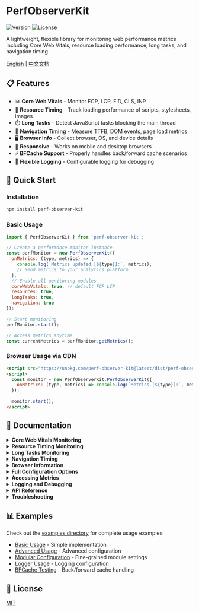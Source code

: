 # PerfObserverKit

![Version](https://img.shields.io/npm/v/perf-observer-kit)
![License](https://img.shields.io/npm/l/perf-observer-kit)

A lightweight, flexible library for monitoring web performance metrics including Core Web Vitals, resource loading performance, long tasks, and navigation timing.

[English](https://github.com/SailingCoder/perf-observer-kit/blob/main/README.md) | [中文文档](https://github.com/SailingCoder/perf-observer-kit/blob/main/README_CN.md)

## 📋 Features

- 📊 **Core Web Vitals** - Monitor FCP, LCP, FID, CLS, INP
- 🔄 **Resource Timing** - Track loading performance of scripts, stylesheets, images
- ⏱️ **Long Tasks** - Detect JavaScript tasks blocking the main thread
- 🧭 **Navigation Timing** - Measure TTFB, DOM events, page load metrics
- 🖥️ **Browser Info** - Collect browser, OS, and device details
- 📱 **Responsive** - Works on mobile and desktop browsers
- ⚡ **BFCache Support** - Properly handles back/forward cache scenarios
- 📝 **Flexible Logging** - Configurable logging for debugging

## 🚀 Quick Start

### Installation

```bash
npm install perf-observer-kit
```

### Basic Usage

```javascript
import { PerfObserverKit } from 'perf-observer-kit';

// Create a performance monitor instance
const perfMonitor = new PerfObserverKit({
  onMetrics: (type, metrics) => {
    console.log(`Metrics updated [${type}]:`, metrics);
    // Send metrics to your analytics platform
  },
  // Enable all monitoring modules
  coreWebVitals: true, // default FCP LCP
  resources: true,
  longTasks: true,
  navigation: true
});

// Start monitoring
perfMonitor.start();

// Access metrics anytime
const currentMetrics = perfMonitor.getMetrics();
```

### Browser Usage via CDN

```html
<script src="https://unpkg.com/perf-observer-kit@latest/dist/perf-observer-kit.browser.js"></script>
<script>
  const monitor = new PerfObserverKit.PerfObserverKit({
    onMetrics: (type, metrics) => console.log(`Metrics [${type}]:`, metrics)
  });
  
  monitor.start();
</script>
```

## 📖 Documentation

<details>
<summary><b>Core Web Vitals Monitoring</b></summary>

```javascript
const perfMonitor = new PerfObserverKit({
  coreWebVitals: {
    enabled: true,       // Enable Core Web Vitals monitoring
    fcp: true,           // First Contentful Paint
    lcp: true,           // Largest Contentful Paint
    fid: true,           // First Input Delay
    cls: true,           // Cumulative Layout Shift
    inp: true            // Interaction to Next Paint
  }
});
```

**Thresholds:**
- FCP: Good ≤ 1.8s, Poor > 3.0s
- LCP: Good ≤ 2.5s, Poor > 4.0s
- FID: Good ≤ 100ms, Poor > 300ms
- CLS: Good ≤ 0.1, Poor > 0.25
- INP: Good ≤ 200ms, Poor > 500ms

[Learn more about Core Web Vitals](https://web.dev/vitals/)

For detailed information on CLS implementation and strategies, see the [Cumulative Layout Shift Documentation](./docs/cls-metrics.md).
</details>

<details>
<summary><b>Resource Timing Monitoring</b></summary>

```javascript
const perfMonitor = new PerfObserverKit({
  resources: {
    enabled: true,
    maxResources: 100,
    excludedPatterns: [/google-analytics/, /doubleclick/, 'analytics-tracker.com'],  // Exclude analytics
    allowedTypes: ['script', 'link', 'img', 'css']  // Types to monitor
  }
});
```

Captures details on resource loading:
- Resource URL and type
- Load duration and size
- Time to First Byte (TTFB)
- Connection and processing times
</details>

<details>
<summary><b>Long Tasks Monitoring</b></summary>

```javascript
const perfMonitor = new PerfObserverKit({
  longTasks: {
    enabled: true,      // Enable long tasks monitoring
    threshold: 50,      // Task duration threshold in ms
    maxEntries: 100     // Maximum entries to store
  }
});
```

Detects JavaScript tasks that block the main thread for more than 50ms, providing:
- Task duration
- Task attribution (script source)
- Task start time
</details>

<details>
<summary><b>Navigation Timing</b></summary>

```javascript
const perfMonitor = new PerfObserverKit({
  navigation: {
    enabled: true,           // Enable navigation timing monitoring
    includeRawTiming: false, // Whether to include raw navigation timing data
    onUpdate: (metrics) => {
      console.log('Navigation timing metrics:', metrics);
      // Includes domainLookupTime, tcpConnectTime, ttfb, responseTime, domParse, domContentLoaded, loadEvent, etc.
    }
  }
});
```

Measures key page load metrics:
- TTFB (Time to First Byte)
- DOM Content Loaded
- Load Event
- Network connection details

> **Implementation Detail**: The library uses window.addEventListener('load') to collect navigation events and guarantees that metrics are only reported when loadEventEnd is available, ensuring you get accurate loadEventDuration values. Navigation timing data is collected only once per page load.

For detailed information on all navigation timing metrics, see the [Navigation Timing Documentation](./docs/navigation-timing.md).
</details>

<details>
<summary><b>Browser Information</b></summary>

```javascript
const perfMonitor = new PerfObserverKit({
  browserInfo: {
    enabled: true,             // Enabled by default
    trackResize: true,         // Update on window resize
    includeOSDetails: true,    // Include OS information
    includeSizeInfo: true      // Include screen/window size
  }
});
```

**Note:** Browser Information is the only module enabled by default.
</details>

<details>
<summary><b>Full Configuration Options</b></summary>

```javascript
const perfMonitor = new PerfObserverKit({
  // Metrics callback - called when metrics are updated
  onMetrics: (type, metrics) => {
    console.log(`Metrics updated [${type}]:`, metrics);
  },
  
  // General settings
  debug: false,              // Enable debug mode (verbose logging)
  logLevel: 2,               // 0:None, 1:Error, 2:Warn, 3:Info, 4:Debug
  autoStart: false,          // Start monitoring automatically
  samplingRate: 0,           // Sampling rate (0-1), 0 = no sampling
  
  // Module configurations
  coreWebVitals: true,       // Enable Core Web Vitals (boolean or object)
  resources: true,           // Enable Resource Timing (boolean or object)
  longTasks: true,           // Enable Long Tasks (boolean or object)
  navigation: true,    // Enable Navigation Timing (boolean or object)
  browserInfo: true          // Enable Browser Info (boolean or object)
});
```
</details>

<details>
<summary><b>Accessing Metrics</b></summary>

```javascript
// Get current metrics at any time
const metrics = perfMonitor.getMetrics();

// Core Web Vitals
console.log(metrics.coreWebVitals.fcp);  // First Contentful Paint
console.log(metrics.coreWebVitals.lcp);  // Largest Contentful Paint
console.log(metrics.coreWebVitals.fid);  // First Input Delay
console.log(metrics.coreWebVitals.cls);  // Cumulative Layout Shift
console.log(metrics.coreWebVitals.inp);  // Interaction to Next Paint

// Resources
console.log(metrics.resources);          // Array of resource metrics

// Long tasks
console.log(metrics.longTasks);          // Array of long tasks

// Navigation timing
console.log(metrics.navigation.ttfb);    // Time to First Byte
```

**CLS Metrics Context Properties:**
```javascript
// Additional context available for CLS metrics
console.log(metrics.coreWebVitals.cls.context.sessionValues);  // All session values
console.log(metrics.coreWebVitals.cls.context.shiftCount);     // Number of layout shifts
console.log(metrics.coreWebVitals.cls.context.sessionCount);   // Number of sessions
console.log(metrics.coreWebVitals.cls.context.isPageVisible);  // Page visibility state
```
</details>

<details>
<summary><b>Logging and Debugging</b></summary>

```javascript
// Enable debug mode when initializing
const perfMonitor = new PerfObserverKit({
  debug: true                // Sets log level to DEBUG
});

// Adjust log level after initialization
perfMonitor.setLogLevel(4);  // 4 = DEBUG (most verbose)
perfMonitor.setDebugMode(true);  // Enable debug mode

// Clear collected metrics
perfMonitor.clearMetrics();

// Advanced usage: Configure logger directly
import { logger } from 'perf-observer-kit';

// Enable logs in production environment
logger.setOptions({
  disableInProduction: false
});

// Check current logger configuration
const config = logger.getConfiguration();
console.log('Current logger config:', config);
```

Log levels:
- 0: NONE - No logging
- 1: ERROR - Only errors
- 2: WARN - Warnings and errors (default)  
- 3: INFO - Information, warnings, and errors
- 4: DEBUG - Verbose debug information

**Note**: For troubleshooting in production environments, the logger can now show debug information by setting `logger.setOptions({disableInProduction: false})`. This is particularly useful when debugging performance issues in a production context.
</details>

<details>
<summary><b>API Reference</b></summary>

### Methods

| Method | Description |
|--------|-------------|
| `start()` | Start monitoring performance metrics |
| `stop()` | Stop monitoring performance metrics |
| `getMetrics()` | Get currently collected metrics |
| `clearMetrics()` | Clear all collected metrics |
| `setLogLevel(level)` | Set logging level (0-4) |
| `setDebugMode(enabled)` | Enable or disable debug mode |

### Event Types

`MetricType` enum values:
- `WEB_VITALS` - Core Web Vitals metrics
- `RESOURCES` - Resource timing metrics
- `LONG_TASKS` - Long tasks metrics
- `NAVIGATION` - Navigation timing metrics
- `BROWSER_INFO` - Browser information metrics
</details>

<details>
<summary><b>Troubleshooting</b></summary>

### "PerfObserverKit is not defined" error

If you get this error in the browser, ensure you're using the proper browser build:

```html
<!-- Always use the browser build for browser environments -->
<script src="https://unpkg.com/perf-observer-kit@latest/dist/perf-observer-kit.browser.js"></script>
```

Don't use the non-browser build in direct browser code:

```html
<!-- ❌ DON'T use this in browser environments -->
<script src="https://unpkg.com/perf-observer-kit@latest/dist/index.js"></script>
```

### Page Visibility and CLS

If your CLS values seem inconsistent, be aware that:
- CLS is only measured when the page is visible
- When a page goes to background, CLS collection pauses
- When a page becomes visible again, a new CLS session will start
- CLS uses a session window model, taking the largest session value as the final score

### Browser Compatibility

This library primarily relies on:
- Performance API
- PerformanceObserver
- Performance entry types: largest-contentful-paint, first-input, layout-shift, etc.

For browsers that don't support certain performance metrics, the library gracefully degrades and only collects supported metrics.
</details>

## 📊 Examples

Check out the [examples directory](https://github.com/SailingCoder/perf-observer-kit/blob/main/examples) for complete usage examples:

- [Basic Usage](https://github.com/SailingCoder/perf-observer-kit/blob/main/examples/basic-usage.html) - Simple implementation
- [Advanced Usage](https://github.com/SailingCoder/perf-observer-kit/blob/main/examples/advanced-usage.html) - Advanced configuration
- [Modular Configuration](https://github.com/SailingCoder/perf-observer-kit/blob/main/examples/modular-config.html) - Fine-grained module settings
- [Logger Usage](https://github.com/SailingCoder/perf-observer-kit/blob/main/examples/logger-usage.html) - Logging configuration
- [BFCache Testing](https://github.com/SailingCoder/perf-observer-kit/blob/main/examples/test-bfcache.html) - Back/forward cache handling

## 📄 License

[MIT](LICENSE)
